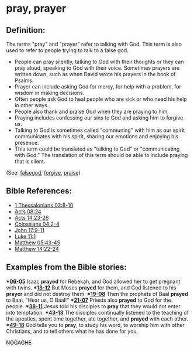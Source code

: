 # pray, prayer #

## Definition: ##

The terms "pray" and "prayer" refer to talking with God. This term is also used to refer to people trying to talk to a false god.

* People can pray silently, talking to God with their thoughts or they can pray aloud, speaking to God with their voice. Sometimes prayers are written down, such as when David wrote his prayers in the book of Psalms.
* Prayer can include asking God for mercy, for help with a problem, for wisdom in making decisions.
* Often people ask God to heal people who are sick or who need his help in other ways. 
* People also thank and praise God when they are praying to him.
* Praying includes confessing our sins to God and asking him to forgive us.
* Talking to God is sometimes called "communing" with him as our spirit communicates with his spirit, sharing our emotions and enjoying his presence.
* This term could be translated as "talking to God" or "communicating with God." The translation of this term should be able to include praying that is silent.

(See: [falsegod](../kt/falsegod.md), [forgive](../kt/forgive.md), [praise](../other/praise.md))

## Bible References: ##

* [1 Thessalonians 03:8-10](https://door43.org/en/bible/notes/1th/03/08)
* [Acts 08:24](https://door43.org/en/bible/notes/act/08/24)
* [Acts 14:23-26](https://door43.org/en/bible/notes/act/14/23)
* [Colossians 04:2-4](https://door43.org/en/bible/notes/col/04/02)
* [John 17:9-11](https://door43.org/en/bible/notes/jhn/17/09)
* [Luke 11:1](https://door43.org/en/bible/notes/luk/11/01)
* [Matthew 05:43-45](https://door43.org/en/bible/notes/mat/05/43)
* [Matthew 14:22-24](https://door43.org/en/bible/notes/mat/14/22)

## Examples from the Bible stories: ##

  __*[06-05](https://door43.org/en/obs/notes/frames/06-05)__  Isaac __prayed__ for Rebekah, and God allowed her to get pregnant with twins.
  __*[13-12](https://door43.org/en/obs/notes/frames/13-12)__  But Moses __prayed__ for them, and God listened to his __prayer__ and did not destroy them.
  __*[19-08](https://door43.org/en/obs/notes/frames/19-08)__  Then the prophets of Baal __prayed__ to Baal, "Hear us, O Baal!"
  __*[21-07](https://door43.org/en/obs/notes/frames/21-07)__  Priests also __prayed__ to God for the people.
  __*[38-11](https://door43.org/en/obs/notes/frames/38-11)__  Jesus told his disciples to __pray__ that they would not enter into temptation.
  __*[43-13](https://door43.org/en/obs/notes/frames/43-13)__ The disciples continually listened to the teaching of the apostles, spent time together, ate together, and __prayed__ with each other.
  __*[49-18](https://door43.org/en/obs/notes/frames/49-18)__  God tells you to __pray__, to study his word, to worship him with other Christians, and to tell others what he has done for you. 



~~NOCACHE~~